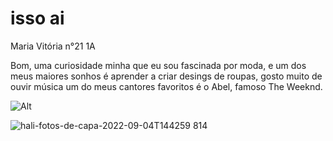 # isso ai 
Maria Vitória n°21 1A 

Bom, uma curiosidade minha que eu sou fascinada por moda, e um dos meus maiores sonhos é aprender a criar desings de roupas, gosto muito de ouvir música um do meus cantores favoritos é o Abel, famoso The Weeknd.



![Alt](https://img.freepik.com/fotos-gratis/designers-de-moda-consultam-planos-para-nova-linha-de-roupas-no-quadro-de-ideias_23-2148846758.jpg?w=2000)



![hali-fotos-de-capa-2022-09-04T144259 814](https://github.com/mavilinda/mavilinda/assets/136332031/37d45ea2-8bb0-484a-8998-fb8a7bb6eac9)
